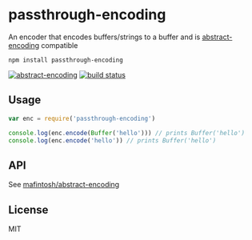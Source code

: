 # passthrough-encoding

An encoder that encodes buffers/strings to a buffer and is [abstract-encoding](https://github.com/mafintosh/abstract-encoding) compatible

```
npm install passthrough-encoding
```

[![abstract-encoding](https://img.shields.io/badge/abstract--encoding-compliant-brightgreen.svg?style=flat)](https://github.com/mafintosh/abstract-encoding)
[![build status](https://travis-ci.org/mafintosh/passthrough-encoding.svg?branch=master)](https://travis-ci.org/mafintosh/passthrough-encoding)

## Usage

``` js
var enc = require('passthrough-encoding')

console.log(enc.encode(Buffer('hello'))) // prints Buffer('hello')
console.log(enc.encode('hello')) // prints Buffer('hello')
```

## API

See [mafintosh/abstract-encoding](https://github.com/mafintosh/abstract-encoding#api)

## License

MIT
